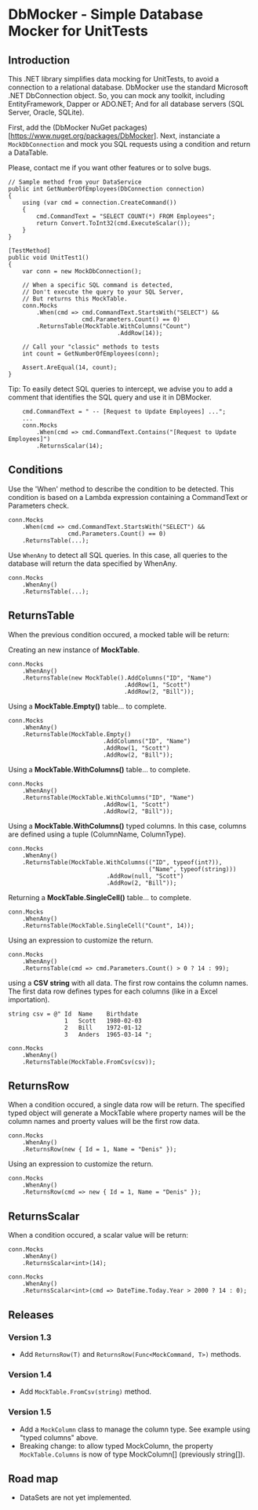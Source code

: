 ﻿# DbMocker - Simple Database Mocker for UnitTests

## Introduction

This .NET library simplifies data mocking for UnitTests, to avoid a connection to a relational database.
DbMocker use the standard Microsoft .NET DbConnection object. So, you can mock any toolkit, 
including EntityFramework, Dapper or ADO.NET; And for all database servers (SQL Server, Oracle, SQLite).

First, add the (DbMocker NuGet packages)[https://www.nuget.org/packages/DbMocker].
Next, instanciate a `MockDbConnection` and mock you SQL requests using a condition and return a DataTable.

Please, contact me if you want other features or to solve bugs.

```CSharp
// Sample method from your DataService
public int GetNumberOfEmployees(DbConnection connection)
{
    using (var cmd = connection.CreateCommand())
    {
        cmd.CommandText = "SELECT COUNT(*) FROM Employees";
        return Convert.ToInt32(cmd.ExecuteScalar());
    }
}

[TestMethod]
public void UnitTest1()
{
    var conn = new MockDbConnection();

    // When a specific SQL command is detected,
    // Don't execute the query to your SQL Server,
    // But returns this MockTable.
    conn.Mocks
        .When(cmd => cmd.CommandText.StartsWith("SELECT") &&
                     cmd.Parameters.Count() == 0)
        .ReturnsTable(MockTable.WithColumns("Count")
                               .AddRow(14));

    // Call your "classic" methods to tests
    int count = GetNumberOfEmployees(conn);

    Assert.AreEqual(14, count);
}
```

Tip: To easily detect SQL queries to intercept, we advise you to add a comment that identifies the SQL query 
and use it in DBMocker.

```CSharp
    cmd.CommandText = " -- [Request to Update Employees] ...";
    ...
    conn.Mocks
        .When(cmd => cmd.CommandText.Contains("[Request to Update Employees]")
        .ReturnsScalar(14);
```

## Conditions

Use the 'When' method to describe the condition to be detected. 
This condition is based on a Lambda expression containing a CommandText or Parameters check.

```CSharp
conn.Mocks
    .When(cmd => cmd.CommandText.StartsWith("SELECT") &&
                 cmd.Parameters.Count() == 0)
    .ReturnsTable(...);
```

Use `WhenAny` to detect all SQL queries. In this case, all queries to the database will return the data specified by WhenAny.

```CSharp
conn.Mocks
    .WhenAny()
    .ReturnsTable(...);
```

## ReturnsTable

When the previous condition occured, a mocked table will be return:

Creating an new instance of **MockTable**.

```CSharp
conn.Mocks
    .WhenAny()
    .ReturnsTable(new MockTable().AddColumns("ID", "Name")
                                 .AddRow(1, "Scott")
                                 .AddRow(2, "Bill"));
```

Using a **MockTable.Empty()** table... to complete.

```CSharp
conn.Mocks
    .WhenAny()
    .ReturnsTable(MockTable.Empty()
                           .AddColumns("ID", "Name")
                           .AddRow(1, "Scott")
                           .AddRow(2, "Bill"));
```

Using a **MockTable.WithColumns()** table... to complete.

```CSharp
conn.Mocks
    .WhenAny()
    .ReturnsTable(MockTable.WithColumns("ID", "Name")
                           .AddRow(1, "Scott")
                           .AddRow(2, "Bill"));
```

Using a **MockTable.WithColumns()** typed columns. In this case, columns are defined using a tuple (ColumnName, ColumnType).

```CSharp
conn.Mocks
    .WhenAny()
    .ReturnsTable(MockTable.WithColumns(("ID", typeof(int?)),
                                        ("Name", typeof(string)))
                            .AddRow(null, "Scott")
                            .AddRow(2, "Bill"));
```

Returning a **MockTable.SingleCell()** table... to complete.

```CSharp
conn.Mocks
    .WhenAny()
    .ReturnsTable(MockTable.SingleCell("Count", 14));
```

Using an expression to customize the return.

```CSharp
conn.Mocks
    .WhenAny()
    .ReturnsTable(cmd => cmd.Parameters.Count() > 0 ? 14 : 99);
```

using a **CSV string** with all data.
The first row contains the column names.
The first data row defines types for each columns (like in a Excel importation).

```CSharp
string csv = @" Id	Name	Birthdate
                1	Scott	1980-02-03
                2	Bill	1972-01-12
                3	Anders	1965-03-14 ";

conn.Mocks
    .WhenAny()
    .ReturnsTable(MockTable.FromCsv(csv));
```

## ReturnsRow

When a condition occured, a single data row will be return.
The specified typed object will generate a MockTable where property names will be the column names
and proerty values will be the first row data.

```CSharp
conn.Mocks
    .WhenAny()
    .ReturnsRow(new { Id = 1, Name = "Denis" });
```


Using an expression to customize the return.

```CSharp
conn.Mocks
    .WhenAny()
    .ReturnsRow(cmd => new { Id = 1, Name = "Denis" });
```

## ReturnsScalar

When a condition occured, a scalar value will be return:

```CSharp
conn.Mocks
    .WhenAny()
    .ReturnsScalar<int>(14);
```

```CSharp
conn.Mocks
    .WhenAny()
    .ReturnsScalar<int>(cmd => DateTime.Today.Year > 2000 ? 14 : 0);
```

## Releases

### Version 1.3

- Add `ReturnsRow(T)` and `ReturnsRow(Func<MockCommand, T>)` methods.

### Version 1.4
- Add `MockTable.FromCsv(string)` method.

### Version 1.5
- Add a `MockColumn` class to manage the column type. See example using "typed columns" above.
- Breaking change: to allow typed MockColumn, the property `MockTable.Columns` is now of type MockColumn[] (previously string[]).

## Road map

- DataSets are not yet implemented.
